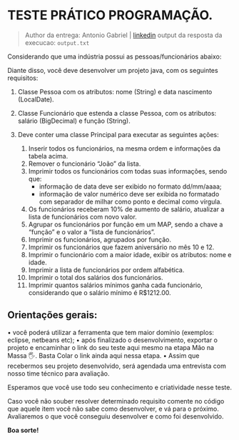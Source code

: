 # TESTE PRÁTICO PROGRAMAÇÃO.

> Author da entrega: Antonio Gabriel | [linkedin](https://www.linkedin.com/in/antgabriel/)
> output da resposta da execucao: `output.txt`

Considerando que uma indústria possui as pessoas/funcionários abaixo:

Diante disso, você deve desenvolver um projeto java, com os seguintes requisitos:

1.  Classe Pessoa com os atributos: nome (String) e data nascimento (LocalDate).
2.  Classe Funcionário que estenda a classe Pessoa, com os atributos: salário (BigDecimal) e função (String).
3.  Deve conter uma classe Principal para executar as seguintes ações:

    1. Inserir todos os funcionários, na mesma ordem e informações da tabela acima.
    2. Remover o funcionário “João” da lista.
    3. Imprimir todos os funcionários com todas suas informações, sendo que:
       - informação de data deve ser exibido no formato dd/mm/aaaa;
       - informação de valor numérico deve ser exibida no formatado com separador de milhar como ponto e decimal como vírgula.
    4. Os funcionários receberam 10% de aumento de salário, atualizar a lista de funcionários com novo valor.
    5. Agrupar os funcionários por função em um MAP, sendo a chave a “função” e o valor a “lista de funcionários”.
    6. Imprimir os funcionários, agrupados por função.
    7. Imprimir os funcionários que fazem aniversário no mês 10 e 12.
    8. Imprimir o funcionário com a maior idade, exibir os atributos: nome e idade.
    9. Imprimir a lista de funcionários por ordem alfabética.
    10. Imprimir o total dos salários dos funcionários.
    11. Imprimir quantos salários mínimos ganha cada funcionário, considerando que o salário mínimo é R$1212.00.

## Orientações gerais:
• você poderá utilizar a ferramenta que tem maior domínio (exemplos: eclipse, netbeans etc);
• após finalizado o desenvolvimento, exportar o projeto e encaminhar o link do seu teste aqui mesmo na etapa Mão na Massa 🖐.
Basta Colar o link ainda aqui nessa etapa.
• Assim que recebermos seu projeto desenvolvido, será agendada uma entrevista com nosso time técnico para avaliação.

Esperamos que você use todo seu conhecimento e criatividade nesse teste.

Caso você não souber resolver determinado requisito comente no código que aquele item você não sabe como desenvolver, e vá para o próximo. Avaliaremos o que você conseguiu desenvolver e como foi desenvolvido.

**Boa sorte!**
